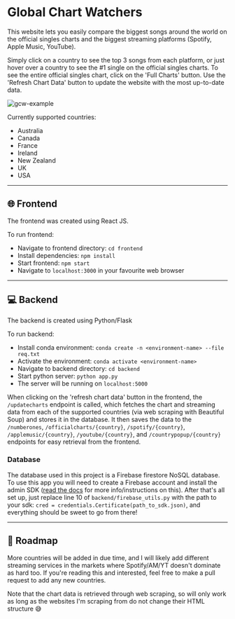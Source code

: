 # Global Chart Watchers

This website lets you easily compare the biggest songs around the world on the official singles charts and the biggest streaming platforms (Spotify, Apple Music, YouTube). 

Simply click on a country to see the top 3 songs from each platform, or just hover over a country to see the #1 single on the official singles charts. To see the entire official singles chart, click on the 'Full Charts' button. Use the 'Refresh Chart Data' button to update the website with the most up-to-date data. 

![gcw-example](https://github.com/brookeknowles/global-chart-watchers/assets/62309663/f9d7aaeb-46d9-4996-bdb2-c456c6d61da1)


Currently supported countries: 
- Australia
- Canada
- France
- Ireland
- New Zealand
- UK
- USA

---- 
## 🌐 Frontend
The frontend was created using React JS. 

To run frontend:
- Navigate to frontend directory: `cd frontend`
- Install dependencies: `npm install`
- Start frontend: `npm start`
- Navigate to `localhost:3000` in your favourite web browser
---

## 💻 Backend
The backend is created using Python/Flask

To run backend:
- Install conda environment: `conda create -n <environment-name> --file req.txt`
- Activate the environment: `conda activate <environment-name>`
- Navigate to backend directory: `cd backend`
- Start python server: `python app.py`
- The server will be running on `localhost:5000`

When clicking on the 'refresh chart data' button in the frontend, the `/updatecharts` endpoint is called, which fetches the chart and streaming data from each of the supported countries (via web scraping with Beautiful Soup) and stores it in the database. It then saves the data to the `/numberones`, `/officialcharts/{country}`, `/spotify/{country}`, `/applemusic/{country}`, `/youtube/{country}`, and `/countrypopup/{country}` endpoints for easy retrieval from the frontend. 

### Database
The database used in this project is a Firebase firestore NoSQL database. To use this app you will need to create a Firebase account and install the admin SDK ([read the docs](https://firebase.google.com/docs/firestore/quickstart) for more info/instructions on this). After that's all set up, just replace line 10 of `backend/firebase_utils.py` with the path to your sdk: `cred = credentials.Certificate(path_to_sdk.json)`, and everything should be sweet to go from there!

---
## 🚧 Roadmap
More countries will be added in due time, and I will likely add different streaming services in the markets where Spotify/AM/YT doesn't dominate as hard too. If you're reading this and interested, feel free to make a pull request to add any new countries. 

Note that the chart data is retrieved through web scraping, so will only work as long as the websites I'm scraping from do not change their HTML structure 😅
